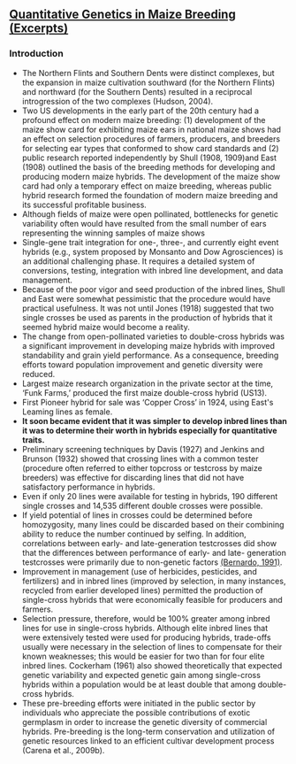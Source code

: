 
## [Quantitative Genetics in Maize Breeding (Excerpts)](https://link.springer.com/book/10.1007/978-1-4419-0766-0)

### Introduction
- The Northern Flints and Southern Dents were distinct complexes, but the expansion in maize cultivation southward (for the Northern Flints) and northward
(for the Southern Dents) resulted in a reciprocal introgression of the two complexes (Hudson, 2004).
- Two US developments in the early part of the 20th century had a profound effect on modern maize breeding: (1) development of the maize show card for exhibiting
maize ears in national maize shows had an effect on selection procedures of farmers, producers, and breeders for selecting ear types that conformed to show card standards and (2) public research reported independently by Shull (1908, 1909)and East (1908) outlined the basis of the breeding methods for developing and producing modern maize hybrids. The development of the maize show card had only a temporary effect on maize breeding, whereas public hybrid research formed the foundation of modern maize breeding and its successful profitable business.
- Although fields of maize were open pollinated, bottlenecks for genetic variability often would have resulted from the small number of ears representing the winning samples of maize shows
- Single-gene trait integration for one-, three-, and currently eight event hybrids (e.g., system proposed by Monsanto and Dow Agrosciences) is an additional challenging phase. It requires a detailed system of conversions, testing, integration with inbred line development, and data management.
- Because of the poor vigor and seed production of the inbred lines, Shull and East were somewhat pessimistic that the procedure would have practical usefulness. It was not until Jones (1918) suggested that two single crosses be used as parents in the production of hybrids that it seemed hybrid maize would become a reality.
- The change from open-pollinated varieties to double-cross hybrids was a significant improvement in developing maize hybrids with improved standability and grain yield performance. As a consequence, breeding efforts toward population improvement and genetic diversity were reduced.
- Largest maize research organization in the private sector at the time, ‘Funk Farms,’ produced the first maize double-cross hybrid (US13).
- First Pioneer hybrid for sale was ‘Copper Cross’ in 1924, using East's Leaming lines as female.
- __It soon became evident that it was simpler to develop inbred lines than it was to determine their worth in hybrids especially for quantitative traits.__
- Preliminary screening techniques by Davis (1927) and Jenkins and Brunson (1932) showed that crossing lines with a common tester (procedure often referred to either topcross or testcross by maize breeders) was effective for discarding lines that did not have satisfactory performance in hybrids.
- Even if only 20 lines were available for testing in hybrids, 190 different single crosses and 14,535 different double crosses were possible.
- If yield potential of lines in crosses could be determined before homozygosity, many lines could be discarded based on their combining ability to reduce the number continued by selfing. In addition, correlations between early- and late-generation testcrosses did show that the differences between performance of early- and late- generation testcrosses were primarily due to non-genetic factors [(Bernardo, 1991)](https://link.springer.com/article/10.1007/BF00231272).
- Improvement in management (use of herbicides, pesticides, and fertilizers) and in inbred lines (improved by selection, in many instances, recycled from earlier developed lines) permitted the production of single-cross hybrids that were economically feasible for producers and farmers.
- Selection pressure, therefore, would be 100% greater among inbred lines for use in single-cross hybrids. Although elite inbred lines that were extensively tested were used for producing hybrids, trade-offs usually were necessary in the selection of lines to compensate for their known weaknesses; this would be easier for two than for four elite inbred lines. Cockerham (1961) also showed theoretically that expected genetic variability and expected genetic gain among single-cross hybrids within a population would be at least double that among double-cross hybrids.
- These pre-breeding efforts were initiated in the public sector by individuals who appreciate the possible contributions of exotic germplasm in order to increase the genetic diversity of commercial hybrids. Pre-breeding is the long-term conservation and utilization of genetic resources linked to an efficient cultivar development process (Carena et al., 2009b).






